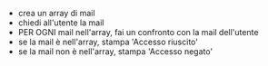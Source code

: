 - crea un array di mail
- chiedi all'utente la mail
- PER OGNI mail nell'array, fai un confronto con la mail dell'utente
- se la mail è nell'array, stampa 'Accesso riuscito'
- se la mail non è nell'array, stampa 'Accesso negato'